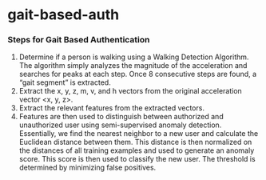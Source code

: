 # gait-based-auth

### Steps for Gait Based Authentication
1. Determine if a person is walking using a Walking Detection Algorithm. The algorithm simply analyzes the magnitude of the acceleration and searches for peaks at each step. Once 8 consecutive steps are found, a “gait segment” is extracted.
2. Extract the x, y, z, m, v, and h vectors from the original acceleration vector <x, y, z>.
3. Extract the relevant features from the extracted vectors.
4. Features are then used to distinguish between authorized and unauthorized user using semi-supervised anomaly detection. Essentially, we find the nearest neighbor to a new user and calculate    the Euclidean distance between them. This distance is then normalized on the distances of all training examples and used to generate an anomaly score. This score is then used to classify the new user. The threshold is determined by minimizing false positives. 
